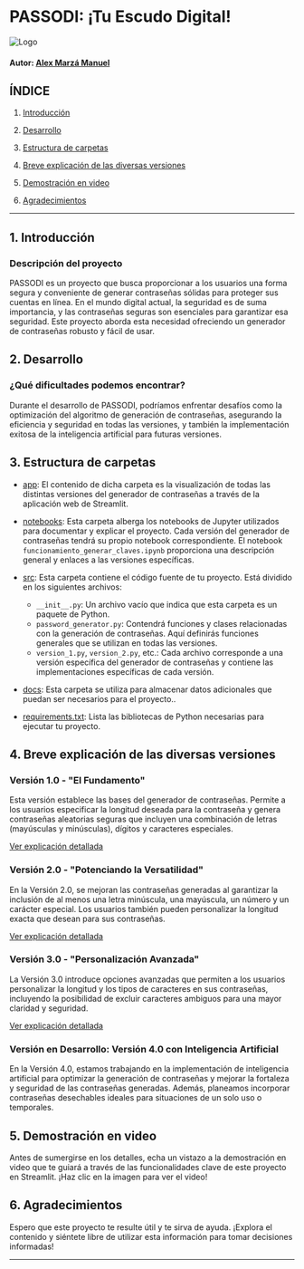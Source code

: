 
# PASSODI: ¡Tu Escudo Digital!

![Logo](/docs/passodi_logo.png)

#### Autor: [Alex Marzá Manuel](https://github.com/AlexCapis)

## ÍNDICE

1. [Introducción](#1-introducción)
2. [Desarrollo](#2-desarrollo)


3. [Estructura de carpetas](#3-estructura-de-carpetas)



4. [Breve explicación de las diversas versiones](#4-breve-explicación-de-las-diversas-versiones)

5. [Demostración en video](#5-demostración-en-video)
    

6. [Agradecimientos](#agradecimientos)

---

## 1. Introducción

### Descripción del proyecto

PASSODI es un proyecto que busca proporcionar a los usuarios una forma segura y conveniente de generar contraseñas sólidas para proteger sus cuentas en línea. En el mundo digital actual, la seguridad es de suma importancia, y las contraseñas seguras son esenciales para garantizar esa seguridad. Este proyecto aborda esta necesidad ofreciendo un generador de contraseñas robusto y fácil de usar.

## 2. Desarrollo

### ¿Qué dificultades podemos encontrar?

Durante el desarrollo de PASSODI, podríamos enfrentar desafíos como la optimización del algoritmo de generación de contraseñas, asegurando la eficiencia y seguridad en todas las versiones, y también la implementación exitosa de la inteligencia artificial para futuras versiones.

## 3. Estructura de carpetas

- [app](): El contenido de dicha carpeta es la visualización de todas las distintas versiones del generador de contraseñas a través de la aplicación web de Streamlit.


- [notebooks](): Esta carpeta alberga los notebooks de Jupyter utilizados para documentar y explicar el proyecto. Cada versión del generador de contraseñas tendrá su propio notebook correspondiente. El notebook `funcionamiento_generar_claves.ipynb` proporciona una descripción general y enlaces a las versiones específicas.

- [src](): Esta carpeta contiene el código fuente de tu proyecto. Está dividido en los siguientes archivos:

  - `__init__.py`: Un archivo vacío que indica que esta carpeta es un paquete de Python.
  - `password_generator.py`: Contendrá funciones y clases relacionadas con la generación de contraseñas. Aquí definirás funciones generales que se utilizan en todas las versiones.
  - `version_1.py`, `version_2.py`, etc.: Cada archivo corresponde a una versión específica del generador de contraseñas y contiene las implementaciones específicas de cada versión.

- [docs](): Esta carpeta se utiliza para almacenar datos adicionales que puedan ser necesarios para el proyecto..

- [requirements.txt](): Lista las bibliotecas de Python necesarias para ejecutar tu proyecto.

## 4. Breve explicación de las diversas versiones

### Versión 1.0 - "El Fundamento"

Esta versión establece las bases del generador de contraseñas. Permite a los usuarios especificar la longitud deseada para la contraseña y genera contraseñas aleatorias seguras que incluyen una combinación de letras (mayúsculas y minúsculas), dígitos y caracteres especiales.

[Ver explicación detallada](notebooks/version_1.0.ipynb)

### Versión 2.0 - "Potenciando la Versatilidad"

En la Versión 2.0, se mejoran las contraseñas generadas al garantizar la inclusión de al menos una letra minúscula, una mayúscula, un número y un carácter especial. Los usuarios también pueden personalizar la longitud exacta que desean para sus contraseñas.

[Ver explicación detallada](notebooks/version_2.0.ipynb)

### Versión 3.0 - "Personalización Avanzada"

La Versión 3.0 introduce opciones avanzadas que permiten a los usuarios personalizar la longitud y los tipos de caracteres en sus contraseñas, incluyendo la posibilidad de excluir caracteres ambiguos para una mayor claridad y seguridad.

[Ver explicación detallada](notebooks/version_3.0.ipynb)

### Versión en Desarrollo: Versión 4.0 con Inteligencia Artificial

En la Versión 4.0, estamos trabajando en la implementación de inteligencia artificial para optimizar la generación de contraseñas y mejorar la fortaleza y seguridad de las contraseñas generadas. Además, planeamos incorporar contraseñas desechables ideales para situaciones de un solo uso o temporales.



## 5. Demostración en video

Antes de sumergirse en los detalles, echa un vistazo a la demostración en video que te guiará a través de las funcionalidades clave de este proyecto en Streamlit. ¡Haz clic en la imagen para ver el video!



## 6. Agradecimientos

Espero que este proyecto te resulte útil y te sirva de ayuda. ¡Explora el contenido y siéntete libre de utilizar esta información para tomar decisiones informadas!

---
